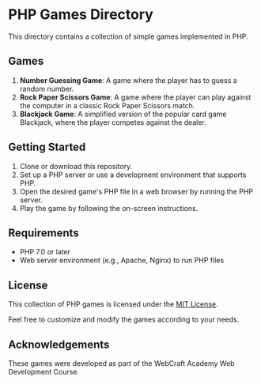 # PHP Games Directory

This directory contains a collection of simple games implemented in PHP.

## Games

1. **Number Guessing Game**: A game where the player has to guess a random number.
2. **Rock Paper Scissors Game**: A game where the player can play against the computer in a classic Rock Paper Scissors match.
3. **Blackjack Game**: A simplified version of the popular card game Blackjack, where the player competes against the dealer.

## Getting Started

1. Clone or download this repository.
2. Set up a PHP server or use a development environment that supports PHP.
3. Open the desired game's PHP file in a web browser by running the PHP server.
4. Play the game by following the on-screen instructions.

## Requirements

- PHP 7.0 or later
- Web server environment (e.g., Apache, Nginx) to run PHP files

## License

This collection of PHP games is licensed under the [MIT License](LICENSE).

Feel free to customize and modify the games according to your needs.

## Acknowledgements

These games were developed as part of the WebCraft Academy Web Development Course.
